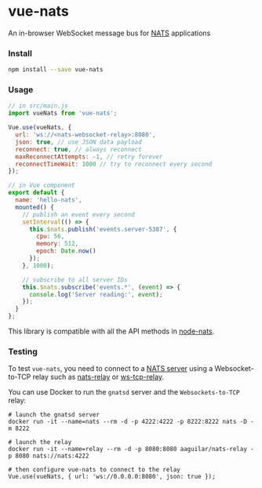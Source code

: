 # vue-nats

An in-browser WebSocket message bus for [NATS](http://nats.io/) applications

### Install

```bash
npm install --save vue-nats
```

### Usage

```javascript
// in src/main.js
import vueNats from 'vue-nats';

Vue.use(vueNats, {
  url: 'ws://<nats-websocket-relay>:8080',
  json: true, // use JSON data payload
  reconnect: true, // always reconnect
  maxReconnectAttempts: -1, // retry forever
  reconnectTimeWait: 1000 // try to reconnect every second
});

// in Vue component
export default {
  name: 'hello-nats',
  mounted() {
    // publish an event every second
    setInterval(() => {
      this.$nats.publish('events.server-5387', {
        cpu: 56,
        memory: 512,
        epoch: Date.now()
      });
    }, 1000);

    // subscribe to all server IDs
    this.$nats.subscribe('events.*', (event) => {
      console.log('Server reading:', event);
    });
  }
};
```

This library is compatible with all the API methods in [node-nats](https://github.com/nats-io/node-nats#basic-usage).

### Testing

To test `vue-nats`, you need to connect to a [NATS server](https://github.com/nats-io/gnatsd) using a Websocket-to-TCP relay such as [nats-relay](https://hub.docker.com/r/aaguilar/nats-relay/) or [ws-tcp-relay](https://github.com/isobit/ws-tcp-relay).

You can use Docker to run the `gnatsd` server and the `Websockets-to-TCP` relay:

```
# launch the gnatsd server
docker run -it --name=nats --rm -d -p 4222:4222 -p 8222:8222 nats -D -m 8222

# launch the relay
docker run -it --name=relay --rm -d -p 8080:8080 aaguilar/nats-relay -p 8080 nats://nats:4222

# then configure vue-nats to connect to the relay
Vue.use(vueNats, { url: 'ws://0.0.0.0:8080', json: true });
```

